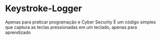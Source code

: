# Keystroke-Logger
Apenas para praticar programação e Cyber Security
É um código simples que captura as teclas pressionadas em um teclado, apenas para aprendizado
